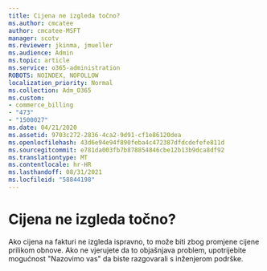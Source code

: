 ```yaml
---
title: Cijena ne izgleda točno?
ms.author: cmcatee
author: cmcatee-MSFT
manager: scotv
ms.reviewer: jkinma, jmueller
ms.audience: Admin
ms.topic: article
ms.service: o365-administration
ROBOTS: NOINDEX, NOFOLLOW
localization_priority: Normal
ms.collection: Adm_O365
ms.custom:
- commerce_billing
- "473"
- "1500027"
ms.date: 04/21/2020
ms.assetid: 9703c272-2836-4ca2-9d91-cf1e86120dea
ms.openlocfilehash: 43d6e94e94f890feba4c472387dfdcdefefe811d
ms.sourcegitcommit: e781da003fb7b878854846cbe12b13b9dca8df92
ms.translationtype: MT
ms.contentlocale: hr-HR
ms.lasthandoff: 08/31/2021
ms.locfileid: "58844198"
---
```

# <a name="price-doesnt-look-correct"></a>Cijena ne izgleda točno?

Ako cijena na fakturi ne izgleda ispravno, to može biti zbog promjene cijene prilikom obnove. Ako ne vjerujete da to objašnjava problem, upotrijebite mogućnost "Nazovimo vas" da biste razgovarali s inženjerom podrške.